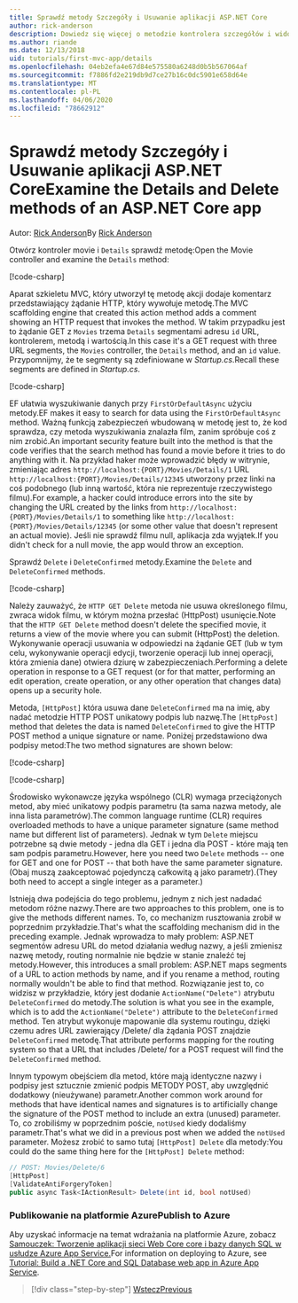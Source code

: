 ```yaml
---
title: Sprawdź metody Szczegóły i Usuwanie aplikacji ASP.NET Core
author: rick-anderson
description: Dowiedz się więcej o metodzie kontrolera szczegółów i widoku w podstawowej ASP.NET aplikacji Core MVC.
ms.author: riande
ms.date: 12/13/2018
uid: tutorials/first-mvc-app/details
ms.openlocfilehash: 04eb2efa4e67d84e575580a6248d0b5b567064af
ms.sourcegitcommit: f7886fd2e219db9d7ce27b16c0dc5901e658d64e
ms.translationtype: MT
ms.contentlocale: pl-PL
ms.lasthandoff: 04/06/2020
ms.locfileid: "78662912"
---
```

# <a name="examine-the-details-and-delete-methods-of-an-aspnet-core-app"></a><span data-ttu-id="da664-103">Sprawdź metody Szczegóły i Usuwanie aplikacji ASP.NET Core</span><span class="sxs-lookup"><span data-stu-id="da664-103">Examine the Details and Delete methods of an ASP.NET Core app</span></span>

<span data-ttu-id="da664-104">Autor: [Rick Anderson](https://twitter.com/RickAndMSFT)</span><span class="sxs-lookup"><span data-stu-id="da664-104">By [Rick Anderson](https://twitter.com/RickAndMSFT)</span></span>

<span data-ttu-id="da664-105">Otwórz kontroler movie i `Details` sprawdź metodę:</span><span class="sxs-lookup"><span data-stu-id="da664-105">Open the Movie controller and examine the `Details` method:</span></span>

[!code-csharp[](start-mvc/sample/MvcMovie22/Controllers/MoviesController.cs?name=snippet_details)]

<span data-ttu-id="da664-106">Aparat szkieletu MVC, który utworzył tę metodę akcji dodaje komentarz przedstawiający żądanie HTTP, który wywołuje metodę.</span><span class="sxs-lookup"><span data-stu-id="da664-106">The MVC scaffolding engine that created this action method adds a comment showing an HTTP request that invokes the method.</span></span> <span data-ttu-id="da664-107">W takim przypadku jest to żądanie GET z `Movies` trzema `Details` segmentami adresu `id` URL, kontrolerem, metodą i wartością.</span><span class="sxs-lookup"><span data-stu-id="da664-107">In this case it's a GET request with three URL segments, the `Movies` controller, the `Details` method, and an `id` value.</span></span> <span data-ttu-id="da664-108">Przypomnijmy, że te segmenty są zdefiniowane w *Startup.cs*.</span><span class="sxs-lookup"><span data-stu-id="da664-108">Recall these segments are defined in *Startup.cs*.</span></span>

[!code-csharp[](start-mvc/sample/MvcMovie3/Startup.cs?highlight=5&name=snippet_1)]

<span data-ttu-id="da664-109">EF ułatwia wyszukiwanie danych przy `FirstOrDefaultAsync` użyciu metody.</span><span class="sxs-lookup"><span data-stu-id="da664-109">EF makes it easy to search for data using the `FirstOrDefaultAsync` method.</span></span> <span data-ttu-id="da664-110">Ważną funkcją zabezpieczeń wbudowaną w metodę jest to, że kod sprawdza, czy metoda wyszukiwania znalazła film, zanim spróbuje coś z nim zrobić.</span><span class="sxs-lookup"><span data-stu-id="da664-110">An important security feature built into the method is that the code verifies that the search method has found a movie before it tries to do anything with it.</span></span> <span data-ttu-id="da664-111">Na przykład haker może wprowadzić błędy w witrynie, zmieniając adres `http://localhost:{PORT}/Movies/Details/1` URL `http://localhost:{PORT}/Movies/Details/12345` utworzony przez linki na coś podobnego (lub inną wartość, która nie reprezentuje rzeczywistego filmu).</span><span class="sxs-lookup"><span data-stu-id="da664-111">For example, a hacker could introduce errors into the site by changing the URL created by the links from `http://localhost:{PORT}/Movies/Details/1` to something like  `http://localhost:{PORT}/Movies/Details/12345` (or some other value that doesn't represent an actual movie).</span></span> <span data-ttu-id="da664-112">Jeśli nie sprawdź filmu null, aplikacja zda wyjątek.</span><span class="sxs-lookup"><span data-stu-id="da664-112">If you didn't check for a null movie, the app would throw an exception.</span></span>

<span data-ttu-id="da664-113">Sprawdź `Delete` i `DeleteConfirmed` metody.</span><span class="sxs-lookup"><span data-stu-id="da664-113">Examine the `Delete` and `DeleteConfirmed` methods.</span></span>

[!code-csharp[](start-mvc/sample/MvcMovie22/Controllers/MoviesController.cs?name=snippet_delete)]

<span data-ttu-id="da664-114">Należy zauważyć, że `HTTP GET Delete` metoda nie usuwa określonego filmu, zwraca widok filmu, w którym można przesłać (HttpPost) usunięcie.</span><span class="sxs-lookup"><span data-stu-id="da664-114">Note that the `HTTP GET Delete` method doesn't delete the specified movie, it returns a view of the movie where you can submit (HttpPost) the deletion.</span></span> <span data-ttu-id="da664-115">Wykonywanie operacji usuwania w odpowiedzi na żądanie GET (lub w tym celu, wykonywanie operacji edycji, tworzenie operacji lub innej operacji, która zmienia dane) otwiera dziurę w zabezpieczeniach.</span><span class="sxs-lookup"><span data-stu-id="da664-115">Performing a delete operation in response to a GET request (or for that matter, performing an edit operation, create operation, or any other operation that changes data) opens up a security hole.</span></span>

<span data-ttu-id="da664-116">Metoda, `[HttpPost]` która usuwa dane `DeleteConfirmed` ma na imię, aby nadać metodzie HTTP POST unikatowy podpis lub nazwę.</span><span class="sxs-lookup"><span data-stu-id="da664-116">The `[HttpPost]` method that deletes the data is named `DeleteConfirmed` to give the HTTP POST method a unique signature or name.</span></span> <span data-ttu-id="da664-117">Poniżej przedstawiono dwa podpisy metod:</span><span class="sxs-lookup"><span data-stu-id="da664-117">The two method signatures are shown below:</span></span>

[!code-csharp[](start-mvc/sample/MvcMovie/Controllers/MoviesController.cs?name=snippet_delete2)]

[!code-csharp[](start-mvc/sample/MvcMovie/Controllers/MoviesController.cs?name=snippet_delete3)]

<span data-ttu-id="da664-118">Środowisko wykonawcze języka wspólnego (CLR) wymaga przeciążonych metod, aby mieć unikatowy podpis parametru (ta sama nazwa metody, ale inna lista parametrów).</span><span class="sxs-lookup"><span data-stu-id="da664-118">The common language runtime (CLR) requires overloaded methods to have a unique parameter signature (same method name but different list of parameters).</span></span> <span data-ttu-id="da664-119">Jednak w tym `Delete` miejscu potrzebne są dwie metody - jedna dla GET i jedna dla POST - które mają ten sam podpis parametru.</span><span class="sxs-lookup"><span data-stu-id="da664-119">However, here you need two `Delete` methods -- one for GET and one for POST -- that both have the same parameter signature.</span></span> <span data-ttu-id="da664-120">(Obaj muszą zaakceptować pojedynczą całkowitą ą jako parametr).</span><span class="sxs-lookup"><span data-stu-id="da664-120">(They both need to accept a single integer as a parameter.)</span></span>

<span data-ttu-id="da664-121">Istnieją dwa podejścia do tego problemu, jednym z nich jest nadadać metodom różne nazwy.</span><span class="sxs-lookup"><span data-stu-id="da664-121">There are two approaches to this problem, one is to give the methods different names.</span></span> <span data-ttu-id="da664-122">To, co mechanizm rusztowania zrobił w poprzednim przykładzie.</span><span class="sxs-lookup"><span data-stu-id="da664-122">That's what the scaffolding mechanism did in the preceding example.</span></span> <span data-ttu-id="da664-123">Jednak wprowadza to mały problem: ASP.NET segmentów adresu URL do metod działania według nazwy, a jeśli zmienisz nazwę metody, routing normalnie nie będzie w stanie znaleźć tej metody.</span><span class="sxs-lookup"><span data-stu-id="da664-123">However, this introduces a small problem: ASP.NET maps segments of a URL to action methods by name, and if you rename a method, routing normally wouldn't be able to find that method.</span></span> <span data-ttu-id="da664-124">Rozwiązanie jest to, co widzisz w przykładzie, który jest dodanie `ActionName("Delete")` atrybutu `DeleteConfirmed` do metody.</span><span class="sxs-lookup"><span data-stu-id="da664-124">The solution is what you see in the example, which is to add the `ActionName("Delete")` attribute to the `DeleteConfirmed` method.</span></span> <span data-ttu-id="da664-125">Ten atrybut wykonuje mapowanie dla systemu routingu, dzięki czemu adres URL zawierający /Delete/ dla żądania POST znajdzie `DeleteConfirmed` metodę.</span><span class="sxs-lookup"><span data-stu-id="da664-125">That attribute performs mapping for the routing system so that a URL that includes /Delete/ for a POST request will find the `DeleteConfirmed` method.</span></span>

<span data-ttu-id="da664-126">Innym typowym obejściem dla metod, które mają identyczne nazwy i podpisy jest sztucznie zmienić podpis METODY POST, aby uwzględnić dodatkowy (nieużywane) parametr.</span><span class="sxs-lookup"><span data-stu-id="da664-126">Another common work around for methods that have identical names and signatures is to artificially change the signature of the POST method to include an extra (unused) parameter.</span></span> <span data-ttu-id="da664-127">To, co zrobiliśmy w poprzednim poście, `notUsed` kiedy dodaliśmy parametr.</span><span class="sxs-lookup"><span data-stu-id="da664-127">That's what we did in a previous post when we added the `notUsed` parameter.</span></span> <span data-ttu-id="da664-128">Możesz zrobić to samo tutaj `[HttpPost] Delete` dla metody:</span><span class="sxs-lookup"><span data-stu-id="da664-128">You could do the same thing here for the `[HttpPost] Delete` method:</span></span>

```csharp
// POST: Movies/Delete/6
[HttpPost]
[ValidateAntiForgeryToken]
public async Task<IActionResult> Delete(int id, bool notUsed)
```

### <a name="publish-to-azure"></a><span data-ttu-id="da664-129">Publikowanie na platformie Azure</span><span class="sxs-lookup"><span data-stu-id="da664-129">Publish to Azure</span></span>

<span data-ttu-id="da664-130">Aby uzyskać informacje na temat wdrażania na platformie Azure, zobacz [Samouczek: Tworzenie aplikacji sieci Web Core core i bazy danych SQL w usłudze Azure App Service.](/azure/app-service/app-service-web-tutorial-dotnetcore-sqldb)</span><span class="sxs-lookup"><span data-stu-id="da664-130">For information on deploying to Azure, see [Tutorial: Build a .NET Core and SQL Database web app in Azure App Service](/azure/app-service/app-service-web-tutorial-dotnetcore-sqldb).</span></span>

> [!div class="step-by-step"]
> [<span data-ttu-id="da664-131">Wstecz</span><span class="sxs-lookup"><span data-stu-id="da664-131">Previous</span></span>](validation.md)
